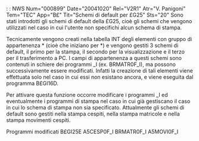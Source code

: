 :  : NWS Num="000899" Date="20041020" Rel="V2R1" Atr="V. Panigoni" Tem="TEC" App="B£" Tit="Schemi di default per £G25" Sts="20"
Sono stati introdotti gli schemi di default della £G25, cioè gli schemi che vengono utilizzati nel
caso in cui l'utente non specifichi alcun schema di stampa.

Tecnicamente vengono creati nella tabella INT degli elementi con gruppo di appartenenza \* (cioè che iniziano per \*) e vengono gestiti 3 schemi di default, il primo per la stampa, il secondo per la visualizzazione e il terzo per il trasferimento a PC. I campi di appartenenza a questi schemi sono contenuti in schiere dei programmi _I (ex. BRMATR0F_I), ma possono successivamente essere modificati. Infatti la creazione di tali elementi viene effettuata solo nel caso in cui essi non esistano ancora, e viene eseguita dal programma B£GI16D.

Per attivare questa funzione occorre modificare i programmi _I ed eventualmente i programmi di stampa nel caso in cui già gestiscano il caso in cui lo schema di stampa non sia specificato.
Attualmente gli schemi di default sono gestiti nella stampa cespiti, nella stampa matricole e nella stampa movimenti cespiti.

Programmi modificati
B£GI25E
A5CESP0F_I
BRMATR0F_I
A5MOVI0F_I
